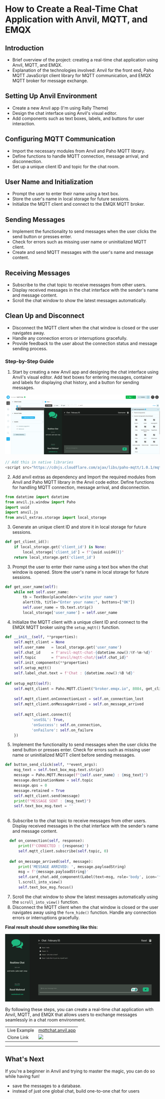 # How to Create a Real-Time Chat Application with Anvil, MQTT, and EMQX

## Introduction
- Brief overview of the project: creating a real-time chat application using Anvil, MQTT, and EMQX.
- Explanation of the technologies involved: Anvil for the front end, Paho MQTT JavaScript client library for MQTT communication, and EMQX MQTT broker for message exchange.

## Setting Up Anvil Environment
- Create a new Anvil app (I'm using Rally Theme)
- Design the chat interface using Anvil's visual editor.
- Add components such as text boxes, labels, and buttons for user interaction.

## Configuring MQTT Communication
- Import the necessary modules from Anvil and Paho MQTT library.
- Define functions to handle MQTT connection, message arrival, and disconnection.
- Set up a unique client ID and topic for the chat room.

## User Name and Initialization
- Prompt the user to enter their name using a text box.
- Store the user's name in local storage for future sessions.
- Initialize the MQTT client and connect to the EMQX MQTT broker.

## Sending Messages
- Implement the functionality to send messages when the user clicks the send button or presses enter.
- Check for errors such as missing user name or uninitialized MQTT client.
- Create and send MQTT messages with the user's name and message content.

## Receiving Messages
- Subscribe to the chat topic to receive messages from other users.
- Display received messages in the chat interface with the sender's name and message content.
- Scroll the chat window to show the latest messages automatically.

## Clean Up and Disconnect
- Disconnect the MQTT client when the chat window is closed or the user navigates away.
- Handle any connection errors or interruptions gracefully.
- Provide feedback to the user about the connection status and message sending process.

### Step-by-Step Guide

1. Start by creating a new Anvil app and designing the chat interface using Anvil's visual editor. Add text boxes for entering messages, container and labels for displaying chat history, and a button for sending messages.

![](assets/mqtt_chat_ui.png)


```javascript
// Add this in native libraries 
<script src="https://cdnjs.cloudflare.com/ajax/libs/paho-mqtt/1.0.1/mqttws31.js" type="text/javascript"></script>
```
2. Add anvil extras as dependency and Import the required modules from Anvil and Paho MQTT library in the Anvil code editor. Define functions for handling MQTT connection, message arrival, and disconnection.
```python
from datetime import datetime
from anvil.js.window import Paho
import uuid
import anvil.js
from anvil_extras.storage import local_storage
```
3. Generate an unique client ID and store it in local storage for future sessions.
```python
def get_client_id():
    if local_storage.get('client_id') is None:
        local_storage['client_id'] = f"{uuid.uuid4()}"
    return local_storage.get('client_id')
```
3. Prompt the user to enter their name using a text box when the chat window is opened. Store the user's name in local storage for future sessions.
```python
def get_user_name(self):
    while not self.user_name:
        tb = TextBox(placeholder='write your name')
        alert(tb, title="Enter your name:", buttons=["OK"])
        self.user_name = tb.text.strip()
        local_storage['user_name'] = self.user_name

```
4. Initialize the MQTT client with a unique client ID and connect to the EMQX MQTT broker using the `setup_mqtt()` function.
```python
def __init__(self, **properties):
    self.mqtt_client = None
    self.user_name   = local_storage.get('user_name')
    self.chat_id     = f'anvil-mqtt-chat-{datetime.now():%Y-%m-%d}'
    self.topic       = f"anvil/mqtt-chat/{self.chat_id}"
    self.init_components(**properties)
    self.setup_mqtt()
    self.label_chat.text = f'Chat : {datetime.now():%B %d}'
    
def setup_mqtt(self):
    self.mqtt_client = Paho.MQTT.Client("broker.emqx.io", 8084, get_client_id())
    
    self.mqtt_client.onConnectionLost = self.on_connection_lost
    self.mqtt_client.onMessageArrived = self.on_message_arrived
    
    self.mqtt_client.connect({
            'useSSL': True,
            'onSuccess': self.on_connection,
            'onFailure': self.on_failure
    })
```
5. Implement the functionality to send messages when the user clicks the send button or presses enter. Check for errors such as missing user name or uninitialized MQTT client before sending messages.
```python
def button_send_click(self, **event_args):
    msg_text = self.text_box_msg.text.strip()
    message = Paho.MQTT.Message(f"{self.user_name} : {msg_text}")
    message.destinationName = self.topic
    message.qos = 0
    message.retained = True
    self.mqtt_client.send(message)
    print(f"MESSAGE SENT : {msg_text}")
    self.text_box_msg.text = ''
    
```
6. Subscribe to the chat topic to receive messages from other users. Display received messages in the chat interface with the sender's name and message content.
```python
  def on_connection(self, response):
      print(f'CONNECTED : {response}')
      self.mqtt_client.subscribe(self.topic, 0)
  
  def on_message_arrived(self, message):
      print('MESSAGE ARRIVED: ', message.payloadString)
      msg = f'{message.payloadString}'
      self.card_chat.add_component(Label(text=msg, role='body', icon='fa:user'))
      l.scroll_into_view()
      self.text_box_msg.focus()
```
7. Scroll the chat window to show the latest messages automatically using the `scroll_into_view()` function.
8. Disconnect the MQTT client when the chat window is closed or the user navigates away using the `form_hide()` function. Handle any connection errors or interruptions gracefully.

**Final result should show something like this:**

![mqtt_chat_final](assets/mqtt_chat_final.png)

By following these steps, you can create a real-time chat application with Anvil, MQTT, and EMQX that allows users to exchange messages seamlessly in a chat room environment.


|||
|---|---|
| Live Example | [mqttchat.anvil.app](https://mqttchat.anvil.app/) |
| Clone Link | [<img src="https://anvil.works/img/forum/copy-app.png" height='40px'>](https://anvil.works/build#clone:HZMPHZPRNBY4L5A3=5KYWFB5CI736ZBSTML4RYQWY)|
---


## What's Next
If you're a beginner in Anvil and trying to master the magic, you can do so while having fun!
- save the messages to a database.
- instead of just one global chat, build one-to-one chat for users 

